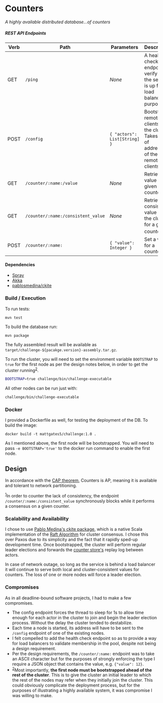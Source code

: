 # Counters

_A highly available distributed database...of counters_

##### REST API Endpoints

| Verb | Path | Parameters | Description |
| ---- | ---- | ---------- | ----------- |
| GET  | `/ping` | _None_ | A health check endpoint to verify that the service is up for load balancing purposes |
| POST | `/config`| `{ "actors": List[String] }` | Bootstraps remote clients for the cluster. Takes a list of addresses of the remote clients. |
| GET  | `/counter/:name:/value` | _None_ | Retrieve a value for a given counter |
| GET  | `/counter/:name:/consistent_value` | _None_ | Retrieve a consistent value from the cluster for a given counter<sup><a href="#fn1">1</a></sup> |
| POST | `/counter/:name:` | `{ "value": Integer }` | Set a value for a counter |

#### Dependencies
- [Spray](http://spray.io)
- [Akka](http://akka.io)
- [pablosmedina/ckite](https://github.com/pablosmedina/ckite)

### Build / Execution
To run tests:
```
mvn test
```

To build the database run:
```
mvn package
```
The fully assembled result will be available as `target/challenge-${pacakge.version}-assembly.tar.gz`. 

To run the cluster, you will need to set the environment variable `BOOTSTRAP` to `true` for the first node as per the design notes below, in order to get the cluster running<sup><a href="#fn2">2</a></sup>. 

```bash
BOOTSTRAP=true challenge/bin/challenge-executable
```

All other nodes can be run just with:
```bash
challenge/bin/challenge-executable
```
### Docker
I provided a Dockerfile as well, for testing the deployment of the DB. To build the image:
```
docker build -t mattgates5/challenge:1.0 .
```
As I mentioned above, the first node will be bootstrapped. You will need to pass `-e BOOTSTRAP='true'` to the docker run command to enable the first node.

## Design
In accordance with the [CAP theorem](https://en.wikipedia.org/wiki/CAP_theorem), Counters is AP, meaning it is available and tolerant to network partitioning.

<sup>[1](#fn1)</sup>In order to counter the lack of consistency, the endpoint `/counter/:name:/consistent_value` synchronously blocks while it performs a consensus on a given counter. 

### Scalability and Availability
I chose to use [Pablo Medina's ckite package](https://github.com/pablosmedina/ckite), which is a native Scala implementation of the [Raft Algorithm](https://raft.github.io/) for cluster consensus. I chose this over Paxos due to its simplicity and the fact that it rapidly sped-up development time. Once bootstrapped, the cluster will perform regular leader elections and forwards the [counter store's](https://github.com/pablosmedina/kvstore) replay log between actors.

In case of network outage, so long as the service is behind a load balancer it will continue to serve both local and cluster-consistent values for counters. The loss of one or more nodes will force a leader election.

### Compromises
As in all deadline-bound software projects, I had to make a few compromises.
- The config endpoint forces the thread to sleep for 1s to allow time enough for each actor in the cluster to join and begin the leader election process. Without the delay the cluster tended to destabilize.
- Each time a node is started, its address will have to be sent to the `/config` endpoint of one of the existing nodes.
- I felt compelled to add the health check endpoint so as to provide a way for load balancers to validate membership in the pool, despite not being a design requirement.
- Per the design requirements, the `/counter/:name:` endpoint was to take an ASCII character but for the purposes of strongly enforcing the type I require a JSON object that contains the value, e.g. `{"value": 12}`.
- <sup>[2](#fn2)</sup>Most importantly, **the first node must be bootstrapped ahead of the rest of the cluster**. This is to give the cluster an initial leader to which the rest of the nodes may refer when they initially join the cluster. This could obviously complicate the deployment process, but for the purposes of illustrating a highly available system, it was compromise I was willing to make.

